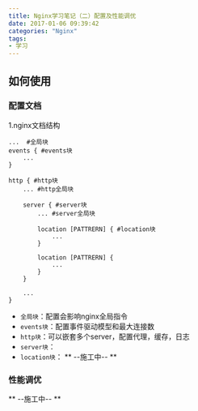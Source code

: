 ```yaml
---
title: Nginx学习笔记（二）配置及性能调优
date: 2017-01-06 09:39:42
categories: "Nginx"
tags:
- 学习
---
```

## 如何使用 ##
### 配置文档 ###
1.nginx文档结构
```nginx
...  #全局块
events { #events块
    ...  
}

http { #http块
    ... #http全局块

    server { #server块
        ... #server全局块

        location [PATTRERN] { #location块
            ...
        }

        location [PATTRERN] {
            ...
        }
    }

    ...
}
```
<!-- more -->
- `全局块`：配置会影响nginx全局指令
- `events块`：配置事件驱动模型和最大连接数
- `http块`：可以嵌套多个server，配置代理，缓存，日志
- `server块`：
- `location块`：
** --施工中-- **
### 性能调优 ###
** --施工中-- **
